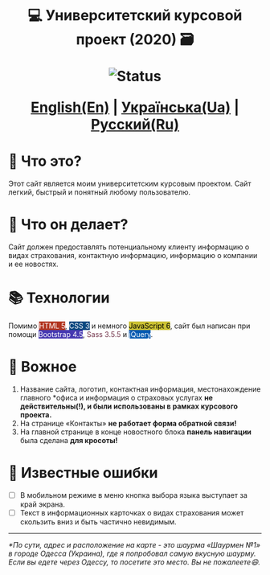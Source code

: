 <h1 align="center">
💻 Университетский курсовой проект (2020) 🗃

![Status](https://img.shields.io/badge/%D0%A1%D1%82%D0%B0%D1%82%D1%83%D1%81%20%D1%80%D0%B0%D0%B7%D1%80%D0%B0%D0%B1%D0%BE%D1%82%D0%BA%D0%B8-%D0%9E%D1%81%D1%82%D0%B0%D0%BD%D0%BE%D0%B2%D0%BB%D0%B5%D0%BD%D0%BE-red)

<a href="README.md">English(En)</a>
|
<a href="README-ua.md">Українська(Ua)</a>
|
<u>Русский(Ru)</u>

</h1>

# 🤔 Что это?

Этот сайт является моим университетским курсовым проектом. Сайт легкий, быстрый и понятный любому пользователю.

# 🤨 Что он делает?

Сайт должен предоставлять потенциальному клиенту информацию о видах страхования, контактную информацию, информацию о компании и ее новостях.

# 📚 Технологии

Помимо <span style="background-color: #B23621; color: #FFFFFF">HTML 5</span>, <span style="background-color: #0B4880; color: #FFFFFF">CSS 3</span> и немного <span style="background-color: #CAC033; color: #000000">JavaScript 6</span>, сайт был написан при помощи <span style="background-color: #4639B1; color: #FFFFFF">Bootstrap 4.5</span>, <span style="background-color: #FFFFFF; color: #72344A">Sass 3.5.5</span> и <span style="background-color: #0159B1; color: #FFFFFF">jQuery</span>.

# 👀 Вожное

1. Название сайта, логотип, контактная информация, местонахождение главного *офиса и информация о страховых услугах __не действительны(!), и были использованы в рамках курсового проекта.__
2. На странице «Контакты» __не работает форма обратной связи!__
3. На главной странице в конце новостного блока __панель навигации__ была сделана __для кросоты!__

# 🎁 Известные ошибки

- [ ] В мобильном режиме в меню кнопка выбора языка выступает за край экрана.
- [ ] Текст в информационных карточках о видах страхования может скользить вниз и быть частично невидимым.

---

_\*По сути, адрес и расположение на карте - это шаурма «Шаурмен №1» в городе Одесса (Украина), где я попробовал самую вкусную шаурму. Если вы едете через Одессу, то посетите это место. Вы не пожалеете😄._